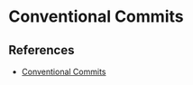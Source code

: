 # Conventional Commits

## References

- [Conventional Commits](https://www.conventionalcommits.org/en/v1.0.0-beta.2/)
